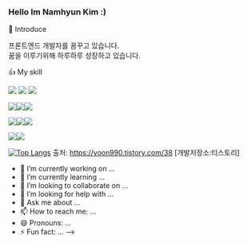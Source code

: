 ### Hello Im Namhyun Kim :)

:information_desk_person: Introduce

프론트엔드 개발자를 꿈꾸고 있습니다.</br>
꿈을 이루기위해 하루하루 성장하고 있습니다.

👍 My skill

<img src="https://img.shields.io/badge/HTML-%23E34F26?style=flat&logo=HTML5&logoColor=white"/> <img src="https://img.shields.io/badge/CSS-%231572B6?style=flat&logo=CSS3&logoColor=white"/> <img src="https://img.shields.io/badge/JavaScript-%23E7DF1E?style=flat&logo=JavaScript&logoColor=white"/> 

<img src="https://img.shields.io/badge/React-%2361DAFB?style=flat&logo=React&logoColor=white"/><img src="https://img.shields.io/badge/Next.js-%23000000?style=flat&logo=Next.js&logoColor=white"/><img src="https://img.shields.io/badge/TypeScript-%233178C6?style=flat&logo=TypeScript&logoColor=white"/>

<img src="https://img.shields.io/badge/CSS Modules-%23000000?style=flat&logo=CSS Modules&logoColor=white"/><img src="https://img.shields.io/badge/styled-component-%23DB7093?style=flat&logo=styled-Component&logoColor=white"/><img src="https://img.shields.io/badge/Tailwind CSS-%2306B6D4?style=flat&logo=Tailwind CSS&logoColor=white"/>

<img src="https://img.shields.io/badge/ReactQuery-%23FF4154?style=flat&logo=ReactQuery&logoColor=white"/><img src="https://img.shields.io/badge/Recoil-%23357825?style=flat&logo=Recoil&logoColor=white"/>


[![Top Langs](https://github-readme-stats.vercel.app/api/top-langs/?username=NamhyunK&layout=compact)](https://github.com/NamhyunK/github-readme-stats)
출처: https://yoon990.tistory.com/38 [개발저장소:티스토리]

- 🔭 I’m currently working on ...
- 🌱 I’m currently learning ...
- 👯 I’m looking to collaborate on ...
- 🤔 I’m looking for help with ...
- 💬 Ask me about ...
- 📫 How to reach me: ...
- 😄 Pronouns: ...
- ⚡ Fun fact: ...
-->

